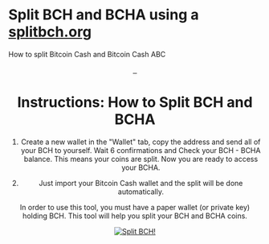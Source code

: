 # Split BCH and BCHA using a [splitbch.org](https://splitbch.org/)
How to split Bitcoin Cash and Bitcoin Cash ABC

<div align="center">
 <a href="">
    <img src="https://camo.githubusercontent.com/a4bf767b19695ac59cffcf809a1ad065a0e89b9dd58cd79668c6cc9679ea80cf/68747470733a2f2f6170692e6e65746c6966792e636f6d2f6170692f76312f6261646765732f32373431393837392d376165382d346637622d616432652d3131376665373863653831342f6465706c6f792d737461747573" alt="">
  </a>
  <a href="">
    <img src="https://camo.githubusercontent.com/6af924e2715d6ef374ce052cf9ad25e51cc3fcac8eb01dddc2b65f488f2d5a4a/68747470733a2f2f7472617669732d63692e6f72672f626974636f696e2d636173682d6e6f64652f6263686e6f64652d7765622e7376673f6272616e63683d6d6173746572" alt="">
  </a>
    <a href="">
    <img src="https://badges.crowdin.net/bchnode-web/localized.svg" alt="">
  </a>
   </a>
 
 # Instructions: How to Split BCH and BCHA
1. Create a new wallet in the "Wallet" tab, copy the address and send all of your BCH to yourself. Wait 6 confirmations and Check your BCH - BCHA balance. This means your coins are split. Now you are ready to access your BCHA.

2. Just import your Bitcoin Cash wallet and the split will be done automatically.

In order to use this tool, you must have a paper wallet (or private key) holding BCH. This tool will help you split your BCH and BCHA coins.

[![Split BCH!](https://i.ibb.co/bKYtThX/Split-BCH-BCHA.png)](https://splitbch.org/)
